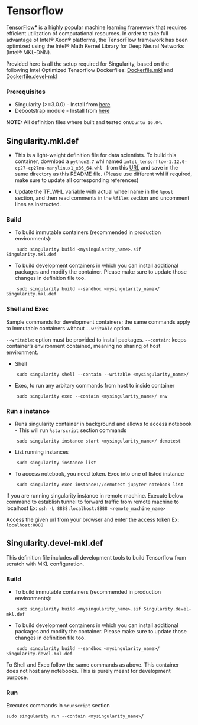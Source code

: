 # Tensorflow

[TensorFlow*](https://github.com/tensorflow/tensorflow) is a highly popular machine learning framework
that requires efficient utilization of computational resources. In order to take full advantage of Intel® Xeon® platforms,
the TensorFlow framework has been optimized using the Intel® Math Kernel Library for Deep Neural Networks (Intel® MKL-DNN).

Provided here is all the setup required for Singularity, based on the following Intel Optimized Tensorflow Dockerfiles:
[Dockerfile.mkl](https://github.com/tensorflow/tensorflow/blob/master/tensorflow/tools/docker/Dockerfile.mkl) and [Dockerfile.devel-mkl](https://github.com/tensorflow/tensorflow/blob/master/tensorflow/tools/docker/Dockerfile.devel-mkl)


### Prerequisites
* Singularity (>=3.0.0) - Install from [here](https://github.com/sylabs/singularity/blob/master/INSTALL.md)
* Debootstrap module - Install from [here](https://www.sylabs.io/guides/3.0/user-guide/appendix.html?highlight=debootstrap#id14)

**NOTE:** All definition files where built and tested on`Ubuntu 16.04`.

## Singularity.mkl.def

* This is a light-weight definition file for data scientists. To build this container, download a `python2.7` whl named `intel_tensorflow-1.12.0-cp27-cp27mu-manylinux1_x86_64.whl ` from this [URL](https://pypi.org/project/intel-tensorflow/1.12.0/#files)
and save in the same directory as this README file. (Please use different whl if required, make sure to update all corresponding references)

* Update the TF_WHL variable with actual wheel name in the `%post` section, and then read comments in  the `%files` section and uncomment lines as instructed.

### Build
* To build immutable containers (recommended in production environments):
```
    sudo singularity build <mysingularity_name>.sif Singularity.mkl.def
```
* To build development containers in which you can install additional packages and modify the container.
Please make sure to update those changes in definition file too.
```
    sudo singularity build --sandbox <mysingularity_name>/ Singularity.mkl.def
```

### Shell and Exec
Sample commands for development containers; the same commands apply to immutable containers
without `--writable` option.

`--writable`: option must be provided to install packages.
`--contain`: keeps container’s environment contained, meaning no sharing of host environment.

* Shell
```
    sudo singularity shell --contain --writable <mysingularity_name>/
```

* Exec, to run any arbitary commands from host to inside container
```
    sudo singularity exec --contain <mysingularity_name>/ env
```

### Run a instance
* Runs singularity container in background and allows to access notebook - This will run `%starscript` section commands
```
    sudo singularity instance start <mysingularity_name>/ demotest
```
* List running instances
```
    sudo singularity instance list
```
* To access notebook, you need token. Exec into one of listed instance
```
    sudo singularity exec instance://demotest jupyter notebook list
```
If you are running singularity instance in remote machine.
Execute below command to establish tunnel to forward traffic from remote machine to localhost
Ex: `ssh -L 8888:localhost:8888 <remote_machine_name>`

Access the given url from your browser and enter the access token
Ex: `localhost:8888`

## Singularity.devel-mkl.def
This definition file includes all development tools to build Tensorflow from scratch with MKL configuration.

### Build
* To build immutable containers (recommended in production environments):
```
    sudo singularity build <mysingularity_name>.sif Singularity.devel-mkl.def
```
* To build development containers in which you can install additional packages and modify the container.
Please make sure to update those changes in definition file too.
```
    sudo singularity build --sandbox <mysingularity_name>/ Singularity.devel-mkl.def
```

To Shell and Exec follow the same commands as above. This container does not host any notebooks. This is purely meant for development purpose.

### Run
Executes commands in `%runscript` section
```
sudo singularity run --contain <mysingularity_name>/
```